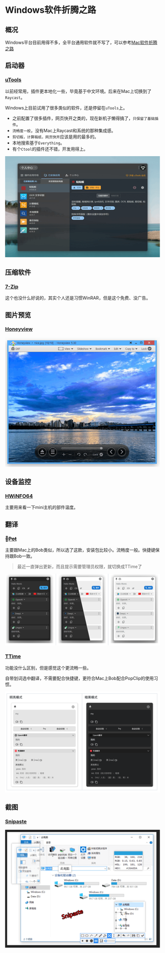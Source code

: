 # Windows软件折腾之路

## 概况

Windows平台目前用得不多，全平台通用软件就不写了，可以参考[Mac软件折腾之路](./Mac软件折腾之路)

## 启动器

### [uTools](https://www.u.tools/)

以前经常用，插件更本地化一些，毕竟基于中文环境。后来在Mac上切换到了`Raycast`。

Windows上目前试用了很多类似的软件，还是停留在`uTools`上。

- 之前配置了很多插件，网页快开之类的，现在新机子懒得搞了，`只保留了基础插件`。
- `流畅度一般`，没有Mac上Raycast和系统的那种集成感。
- `剪切板，计算稿纸，网页快开`应该是用的最多的。
- 本地搜索基于`Everything`。
- 有个`Ctool`的插件还不错，开发用得上。

![image-20230903174631582](../public/assets/image-20230903174631582.png)

## 压缩软件

### [7-Zip](https://www.7-zip.org/)

这个也没什么好说的，其实个人还是习惯WinRAR，但是这个免费、没广告。

## 图片预览

### [Honeyview](https://cn.bandisoft.com/honeyview/)

![image-20230903174722851](../public/assets/image-20230903174722851.png)

## 设备监控

### [HWiNFO64](https://www.hwinfo.com/download/)

主要用来看一下mini主机的部件温度。

## 翻译

### ~~🚫[Pot](https://github.com/pot-app/pot-desktop)~~

主要跟Mac上的Bob类似，所以选了这款，安装包比较小。流畅度一般。快捷键保持跟Bob一致。

> 最近一直弹出更新，而且提示需要管理员权限，就切换成TTime了

![image-20230903175038116](../public/assets/image-20230903175038116.png)

### [TTime](https://github.com/inkTimeRecord/TTime)

功能没什么区别，但是感觉这个更流畅一些。

自带划词选中翻译，不需要配合快捷键，更符合Mac上Bob配合PopClip的使用习惯。

![image-20231010212902589](../public/assets/image-20231010212902589.png)

## 截图

### [Snipaste](https://zh.snipaste.com/)

![image-20230903174843520](../public/assets/image-20230903174843520.png)



<gitalk/>

